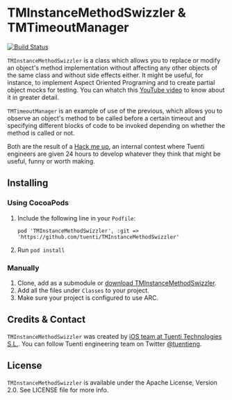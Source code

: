 # TMInstanceMethodSwizzler & TMTimeoutManager

[![Build Status](https://travis-ci.org/jplana/TMInstanceMethodSwizzler.svg?branch=master)](https://travis-ci.org/jplana/TMInstanceMethodSwizzler)

`TMInstanceMethodSwizzler` is a class which allows you to replace or modify an object's method implementation without affecting any other objects of the same class and without side effects either. It might be useful, for instance, to implement Aspect Oriented Programing and to create partial object mocks for testing. You can whatch this [YouTube video](http://www.youtube.com/watch?v=VS9gWhZUpVg) to know about it in greater detail.

`TMTimeoutManager` is an example of use of the previous, which allows you to observe an object's method to be called before a certain timeout and specifying different blocks of code to be invoked depending on whether the method is called or not.

Both are the result of a [Hack me up](http://www.youtube.com/watch?v=IH9m1gt9AHg), an internal contest where Tuenti engineers are given 24 hours to develop whatever they think that might be useful, funny or worth making.

## Installing

### Using CocoaPods

1. Include the following line in your `Podfile`:
   ```
   pod 'TMInstanceMethodSwizzler', :git => 'https://github.com/tuenti/TMInstanceMethodSwizzler'
   ```
2. Run `pod install`

### Manually

1. Clone, add as a submodule or [download TMInstanceMethodSwizzler](https://github.com/tuenti/TMInstanceMethodSwizzler/zipball/master).
2. Add all the files under `Classes` to your project.
3. Make sure your project is configured to use ARC.

## Credits & Contact

`TMInstanceMethodSwizzler` was created by [iOS team at Tuenti Technologies S.L.](http://github.com/tuenti).
You can follow Tuenti engineering team on Twitter [@tuentieng](http://twitter.com/tuentieng).

## License

`TMInstanceMethodSwizzler` is available under the Apache License, Version 2.0. See LICENSE file for more info.
